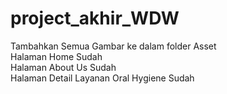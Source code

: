 # project_akhir_WDW
Tambahkan Semua Gambar ke dalam folder Asset<br>
Halaman Home Sudah<br>
Halaman About Us Sudah<br>
Halaman Detail Layanan Oral Hygiene Sudah


